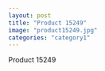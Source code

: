 ```yaml
---
layout: post
title: "Product 15249"
image: "product15249.jpg"
categories: "category1"
---
```

Product 15249
